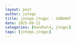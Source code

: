 ```yaml
---
layout: post
author: jotego
title: jotego.jtngpc - 2d8b68f
date: 2025-09-12
categories: [Handheld, jtngpc]
tags: [jotego.jtngpc]
---
```



